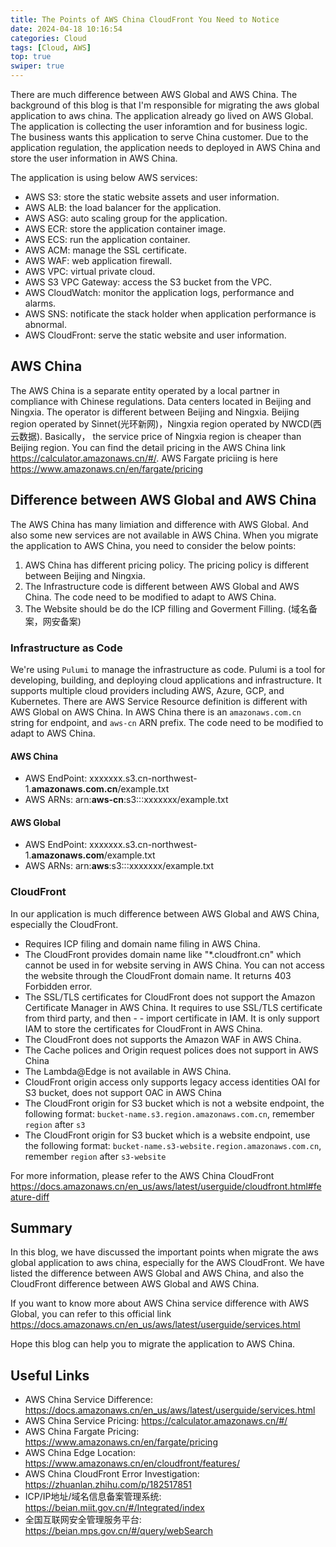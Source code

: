 ```yaml
---
title: The Points of AWS China CloudFront You Need to Notice
date: 2024-04-18 10:16:54
categories: Cloud
tags: [Cloud, AWS]
top: true
swiper: true
---
```


There are much difference between AWS Global and AWS China. The background of this blog is that I'm responsible for migrating the aws global application to aws china. The application already go lived on AWS Global. The application is  collecting the user inforamtion and for business logic. The business wants this application to serve China customer. Due to the application regulation,  the application needs to deployed in AWS China and store the user information in AWS China.

The application is using below AWS services:

- AWS S3: store the static website assets and user information.
- AWS ALB: the load balancer for the application.
- AWS ASG: auto scaling group for the application.
- AWS ECR: store the application container image.
- AWS ECS: run the application container.
- AWS ACM: manage the SSL certificate.
- AWS WAF: web application firewall.
- AWS VPC: virtual private cloud.
- AWS S3 VPC Gateway: access the S3 bucket from the VPC.
- AWS CloudWatch: monitor the application logs, performance and alarms.
- AWS SNS: notificate the stack holder when application performance is abnormal.
- AWS CloudFront: serve the static website and user information.

## AWS China
The AWS China is a separate entity operated by a local partner in compliance with Chinese regulations. Data centers located in Beijing and Ningxia. The operator is different between Beijing and Ningxia. Beijing region operated by Sinnet(光环新网)，Ningxia region operated by NWCD(西云数据). Basically， the service price of Ningxia region is cheaper than Beijing region. You can find the detail pricing in the AWS China link https://calculator.amazonaws.cn/#/. AWS Fargate priciing is here https://www.amazonaws.cn/en/fargate/pricing


## Difference between AWS Global and AWS China
The AWS China has many limiation and difference with AWS Global. And also some new services are not available in AWS China. When you migrate the application to AWS China, you need to consider the below points:

1. AWS China has different pricing policy. The pricing policy is different between Beijing and Ningxia. 
2. The Infrastructure code is different between AWS Global and AWS China. The code need to be modified to adapt to AWS China.
3. The Website should be do the ICP filling and Goverment Filling. (域名备案，网安备案)

### Infrastructure as Code
We're using `Pulumi` to manage the infrastructure as code. Pulumi is a tool for developing, building, and deploying cloud applications and infrastructure. It supports multiple cloud providers including AWS, Azure, GCP, and Kubernetes. 
There are AWS Service Resource definition is different with AWS Global on AWS China. In AWS China there is an `amazonaws.com.cn` string for endpoint, and `aws-cn` ARN prefix. The code need to be modified to adapt to AWS China.

#### AWS China
- AWS EndPoint: xxxxxxx.s3.cn-northwest-1.**amazonaws.com.cn**/example.txt
- AWS ARNs: arn:**aws-cn**:s3:::xxxxxxx/example.txt

#### AWS Global
- AWS EndPoint: xxxxxxx.s3.cn-northwest-1.**amazonaws.com**/example.txt
- AWS ARNs: arn:**aws**:s3:::xxxxxxx/example.txt

### CloudFront
In our application is much difference between AWS Global and AWS China, especially the CloudFront.
- Requires ICP filing and domain name filing in AWS China.
- The CloudFront provides domain name like "*.cloudfront.cn" which cannot be used in for website serving in AWS China. You can not access the website through the CloudFront domain name. It returns 403 Forbidden error.
- The SSL/TLS certificates for CloudFront does not support the Amazon Certificate Manager in AWS China. It requires to use SSL/TLS certificate from third party, and then - - import certificate in IAM. It is only support IAM to store the certificates for CloudFront in AWS China.
- The CloudFront does not supports the Amazon WAF in AWS China.
- The Cache polices and Origin request polices does not support in AWS China
- The Lambda@Edge is not available in AWS China.
- CloudFront origin access only supports legacy access identities OAI for S3 bucket, does not support OAC in AWS China
- The CloudFront origin for S3 bucket which is not a website endpoint, the following format: `bucket-name.s3.region.amazonaws.com.cn`, remember `region` after `s3`
- The CloudFront origin for S3 bucket which is a website endpoint, use the following format: `bucket-name.s3-website.region.amazonaws.com.cn`, remember `region` after `s3-website`

For more information, please refer to the AWS China CloudFront https://docs.amazonaws.cn/en_us/aws/latest/userguide/cloudfront.html#feature-diff


## Summary
In this blog, we have discussed the important points when migrate the aws global application to aws china, especially for the AWS CloudFront. We have listed the difference between AWS Global and AWS China, and also the CloudFront difference between AWS Global and AWS China.

If you want to know more about AWS China service difference with AWS Global, you can refer to this official link https://docs.amazonaws.cn/en_us/aws/latest/userguide/services.html

Hope this blog can help you to migrate the application to AWS China.

## Useful Links
- AWS China Service Difference: https://docs.amazonaws.cn/en_us/aws/latest/userguide/services.html
- AWS China Service Pricing: https://calculator.amazonaws.cn/#/
- AWS China Fargate Pricing: https://www.amazonaws.cn/en/fargate/pricing
- AWS China Edge Location: https://www.amazonaws.cn/en/cloudfront/features/
- AWS China CloudFront Error Investigation: https://zhuanlan.zhihu.com/p/182517851
- ICP/IP地址/域名信息备案管理系统: https://beian.miit.gov.cn/#/Integrated/index
- 全国互联网安全管理服务平台: https://beian.mps.gov.cn/#/query/webSearch